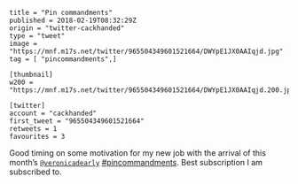 ```
title = "Pin commandments"
published = 2018-02-19T08:32:29Z
origin = "twitter-cackhanded"
type = "tweet"
image = "https://mnf.m17s.net/twitter/965504349601521664/DWYpE1JX0AAIqjd.jpg"
tag = [ "pincommandments",]

[thumbnail]
w200 = "https://mnf.m17s.net/twitter/965504349601521664/DWYpE1JX0AAIqjd.200.jpg"

[twitter]
account = "cackhanded"
first_tweet = "965504349601521664"
retweets = 1
favourites = 3
```

Good timing on some motivation for my new job with the arrival of this month’s [`@veronicadearly`](https://twitter.com/veronicadearly) [#pincommandments](/tags/pincommandments/). Best subscription I am subscribed to.

<p class='image'><img src='https://mnf.m17s.net/twitter/965504349601521664/DWYpE1JX0AAIqjd.jpg' alt=''></p>

